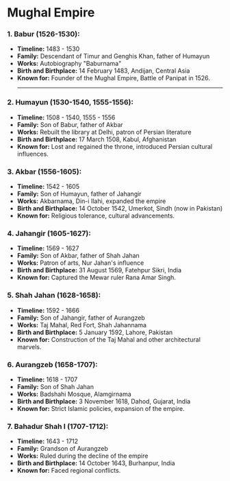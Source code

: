 # Mughal Empire

### 1. **Babur (1526-1530):**
   - **Timeline:** 1483 - 1530
   - **Family:** Descendant of Timur and Genghis Khan, father of Humayun
   - **Works:** Autobiography "Baburnama"
   - **Birth and Birthplace:** 14 February 1483, Andijan, Central Asia
   - **Known for:** Founder of the Mughal Empire, Battle of Panipat in 1526.
     ______________________________

### 2. **Humayun (1530-1540, 1555-1556):**
   - **Timeline:** 1508 - 1540, 1555 - 1556
   - **Family:** Son of Babur, father of Akbar
   - **Works:** Rebuilt the library at Delhi, patron of Persian literature
   - **Birth and Birthplace:** 17 March 1508, Kabul, Afghanistan
   - **Known for:** Lost and regained the throne, introduced Persian cultural influences.

### 3. **Akbar (1556-1605):**
   - **Timeline:** 1542 - 1605
   - **Family:** Son of Humayun, father of Jahangir
   - **Works:** Akbarnama, Din-i Ilahi, expanded the empire
   - **Birth and Birthplace:** 14 October 1542, Umerkot, Sindh (now in Pakistan)
   - **Known for:** Religious tolerance, cultural advancements.

### 4. **Jahangir (1605-1627):**
   - **Timeline:** 1569 - 1627
   - **Family:** Son of Akbar, father of Shah Jahan
   - **Works:** Patron of arts, Nur Jahan's influence
   - **Birth and Birthplace:** 31 August 1569, Fatehpur Sikri, India
   - **Known for:** Captured the Mewar ruler Rana Amar Singh.

### 5. **Shah Jahan (1628-1658):**
   - **Timeline:** 1592 - 1666
   - **Family:** Son of Jahangir, father of Aurangzeb
   - **Works:** Taj Mahal, Red Fort, Shah Jahannama
   - **Birth and Birthplace:** 5 January 1592, Lahore, Pakistan
   - **Known for:** Construction of the Taj Mahal and other architectural marvels.

### 6. **Aurangzeb (1658-1707):**
   - **Timeline:** 1618 - 1707
   - **Family:** Son of Shah Jahan
   - **Works:** Badshahi Mosque, Alamgirnama
   - **Birth and Birthplace:** 3 November 1618, Dahod, Gujarat, India
   - **Known for:** Strict Islamic policies, expansion of the empire.

### 7. **Bahadur Shah I (1707-1712):**
   - **Timeline:** 1643 - 1712
   - **Family:** Grandson of Aurangzeb
   - **Works:** Ruled during the decline of the empire
   - **Birth and Birthplace:** 14 October 1643, Burhanpur, India
   - **Known for:** Faced regional conflicts.
